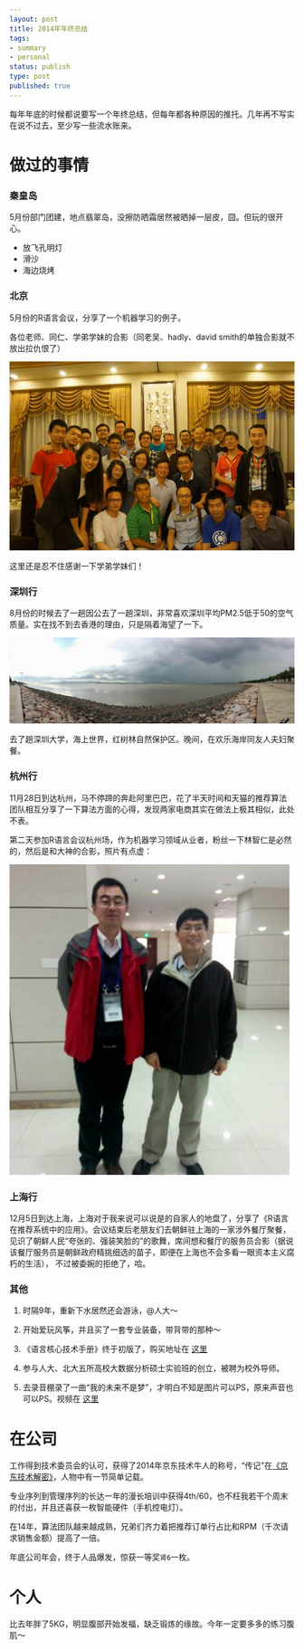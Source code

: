 ```yaml
--- 
layout: post
title: 2014年年终总结
tags: 
- summary
- personal
status: publish
type: post
published: true
---
```


每年年底的时候都说要写一个年终总结，但每年都各种原因的推托。几年再不写实在说不过去，至少写一些流水账来。


# 做过的事情


### 秦皇岛

5月份部门团建，地点翡翠岛，没擦防晒霜居然被晒掉一层皮，囧。但玩的很开心。

- 放飞孔明灯
- 滑沙
- 海边烧烤

### 北京

5月份的R语言会议，分享了一个机器学习的例子。

各位老师、同仁、学弟学妹的合影（同老吴、hadly、david smith的单独合影就不放出拉仇恨了）

<img src="/upload/pic/R2014-beijing.JPG"/>

这里还是忍不住感谢一下学弟学妹们！

### 深圳行

8月份的时候去了一趟因公去了一趟深圳，非常喜欢深圳平均PM2.5低于50的空气质量。实在找不到去香港的理由，只是隔着海望了一下。

<img src="/upload/pic/Shenzhen.jpg"/>

去了趟深圳大学，海上世界，红树林自然保护区。晚间，在欢乐海岸同友人夫妇聚餐。

### 杭州行

11月28日到达杭州，马不停蹄的奔赴阿里巴巴，花了半天时间和天猫的推荐算法团队相互分享了一下算法方面的心得，发现两家电商其实在做法上极其相似，此处不表。

第二天参加R语言会议杭州场，作为机器学习领域从业者，粉丝一下林智仁是必然的，然后是和大神的合影，照片有点虚：

<img width="495" height="549" src="/upload/pic/35151.jpg"/>

### 上海行

12月5日到达上海，上海对于我来说可以说是的自家人的地盘了，分享了《R语言在推荐系统中的应用》。会议结束后老朋友们去朝鲜驻上海的一家涉外餐厅聚餐，
见识了朝鲜人民“夸张的、强装笑脸的”的歌舞，席间想和餐厅的服务员合影（据说该餐厅服务员是朝鲜政府精挑细选的苗子，即便在上海也不会多看一眼资本主义腐朽的生活），
不过被委婉的拒绝了，哈。

### 其他

1. 时隔9年，重新下水居然还会游泳，@人大～

2. 开始爱玩风筝，并且买了一套专业装备，带背带的那种～

3. 《语言核心技术手册》终于初版了，购买地址在 [这里]([http://item.jd.com/11520666.html)

4. 参与人大、北大五所高校大数据分析硕士实验班的创立，被聘为校外导师。

6. 去录音棚录了一曲“我的未来不是梦”，才明白不知是图片可以PS，原来声音也可以PS。视频在 [这里](http://v.youku.com/v_show/id_XODc3NDA0OTU2.html)

# 在公司

工作得到技术委员会的认可，获得了2014年京东技术牛人的称号，“传记”在[《京东技术解密》](http://item.jd.com/11579054.html)，人物中有一节简单记载。

专业序列到管理序列的长达一年的漫长培训中获得4th/60，也不枉我若干个周末的付出，并且还喜获一枚智能硬件（手机控电灯）。

在14年，算法团队越来越成熟，兄弟们齐力着把推荐订单行占比和RPM（千次请求销售金额）提高了一倍。

年底公司年会，终于人品爆发，惊获一等奖`肾6`一枚。

# 个人

比去年胖了5KG，明显腹部开始发福，缺乏锻炼的缘故。今年一定要多多的练习腹肌～
